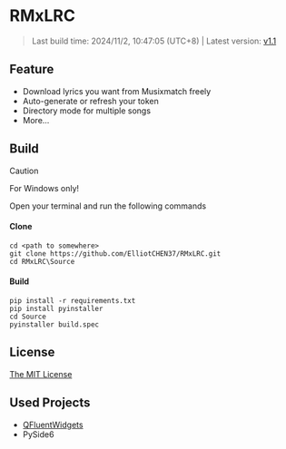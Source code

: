 # RMxLRC
> Last build time: 2024/11/2, 10:47:05 (UTC+8) | Latest version: [v1.1](https://github.com/ElliotCHEN37/RMxLRC/releases/latest)

## Feature
- Download lyrics you want from Musixmatch freely
- Auto-generate or refresh your token
- Directory mode for multiple songs
- More...

## Build
> [!CAUTION]
> For Windows only!

Open your terminal and run the following commands<br>
#### Clone
`cd <path to somewhere>`<br>
`git clone https://github.com/ElliotCHEN37/RMxLRC.git`<Br>
`cd RMxLRC\Source`<br>
#### Build
`pip install -r requirements.txt`<br>
`pip install pyinstaller`<br>
`cd Source`<br>
`pyinstaller build.spec`<br>

## License
[The MIT License](LICENSE.txt)

## Used Projects
- [QFluentWidgets](https://qfluentwidgets.com/)
- PySide6
